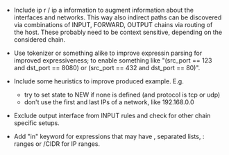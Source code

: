 - Include ip r / ip a information to augment information about the interfaces and networks. This way also indirect paths can be discovered via combinations of INPUT, FORWARD, OUTPUT chains via routing of the host. These probably need to be context sensitive, depending on the considered chain.

- Use tokenizer or something alike to improve expressin parsing for improved expressiveness; to enable something like "(src_port == 123 and dst_port == 8080) or (src_port == 432 and dst_port == 80)".

- Include some heuristics to improve produced example.
  E.g.
  - try to set state to NEW if none is defined (and protocol is tcp or udp)
  - don't use the first and last IPs of a network, like 192.168.0.0

- Exclude output interface from INPUT rules and check for other chain specific setups.

- Add "in" keyword for expressions that may have , separated lists, : ranges or /CIDR for IP ranges.